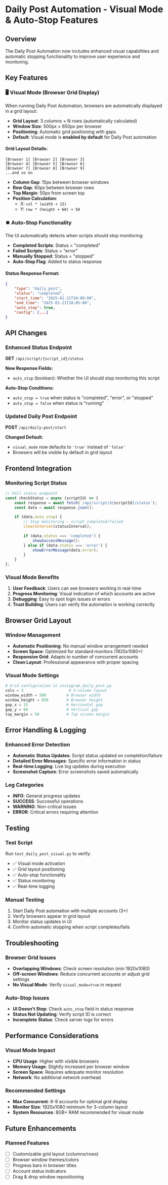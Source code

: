 # Daily Post Automation - Visual Mode & Auto-Stop Features

## Overview
The Daily Post Automation now includes enhanced visual capabilities and automatic stopping functionality to improve user experience and monitoring.

## Key Features

### 🖥️ Visual Mode (Browser Grid Display)
When running Daily Post Automation, browsers are automatically displayed in a grid layout:

- **Grid Layout**: 3 columns × N rows (automatically calculated)
- **Window Size**: 500px × 650px per browser
- **Positioning**: Automatic grid positioning with gaps
- **Default**: Visual mode is **enabled by default** for Daily Post automation

#### Grid Layout Details:
```
[Browser 1] [Browser 2] [Browser 3]
[Browser 4] [Browser 5] [Browser 6]
[Browser 7] [Browser 8] [Browser 9]
...and so on
```

- **Column Gap**: 15px between browser windows
- **Row Gap**: 60px between browser rows  
- **Top Margin**: 50px from screen top
- **Position Calculation**: 
  - X: `col * (width + 15)`
  - Y: `row * (height + 60) + 50`

### ⏹️ Auto-Stop Functionality
The UI automatically detects when scripts should stop monitoring:

- **Completed Scripts**: Status = "completed"
- **Failed Scripts**: Status = "error" 
- **Manually Stopped**: Status = "stopped"
- **Auto-Stop Flag**: Added to status response

#### Status Response Format:
```json
{
    "type": "daily_post",
    "status": "completed",
    "start_time": "2025-01-21T10:00:00",
    "end_time": "2025-01-21T10:05:00",
    "auto_stop": true,
    "config": {...}
}
```

## API Changes

### Enhanced Status Endpoint
**GET** `/api/script/{script_id}/status`

**New Response Fields:**
- `auto_stop` (boolean): Whether the UI should stop monitoring this script

**Auto-Stop Conditions:**
- `auto_stop = true` when status is "completed", "error", or "stopped"
- `auto_stop = false` when status is "running"

### Updated Daily Post Endpoint  
**POST** `/api/daily-post/start`

**Changed Default:**
- `visual_mode` now defaults to `'true'` instead of `'false'`
- Browsers will be visible by default in grid layout

## Frontend Integration

### Monitoring Script Status
```javascript
// Poll status endpoint
const checkStatus = async (scriptId) => {
    const response = await fetch(`/api/script/${scriptId}/status`);
    const data = await response.json();
    
    if (data.auto_stop) {
        // Stop monitoring - script completed/failed
        clearInterval(statusInterval);
        
        if (data.status === 'completed') {
            showSuccessMessage();
        } else if (data.status === 'error') {
            showErrorMessage(data.error);
        }
    }
};
```

### Visual Mode Benefits
1. **User Feedback**: Users can see browsers working in real-time
2. **Progress Monitoring**: Visual indication of which accounts are active
3. **Debugging**: Easy to spot login issues or errors
4. **Trust Building**: Users can verify the automation is working correctly

## Browser Grid Layout

### Window Management
- **Automatic Positioning**: No manual window arrangement needed
- **Screen Space**: Optimized for standard monitors (1920x1080+)
- **Responsive Grid**: Adapts to number of concurrent accounts
- **Clean Layout**: Professional appearance with proper spacing

### Visual Mode Settings
```python
# Grid configuration in instagram_daily_post.py
cols = 3                    # 3-column layout
window_width = 500         # Browser width
window_height = 650        # Browser height
gap_x = 15                 # Horizontal gap
gap_y = 60                 # Vertical gap
top_margin = 50            # Top screen margin
```

## Error Handling & Logging

### Enhanced Error Detection
- **Automatic Status Updates**: Script status updated on completion/failure
- **Detailed Error Messages**: Specific error information in status
- **Real-time Logging**: Live log updates during execution
- **Screenshot Capture**: Error screenshots saved automatically

### Log Categories
- **INFO**: General progress updates
- **SUCCESS**: Successful operations
- **WARNING**: Non-critical issues
- **ERROR**: Critical errors requiring attention

## Testing

### Test Script
Run `test_daily_post_visual.py` to verify:
- ✅ Visual mode activation
- ✅ Grid layout positioning  
- ✅ Auto-stop functionality
- ✅ Status monitoring
- ✅ Real-time logging

### Manual Testing
1. Start Daily Post automation with multiple accounts (3+)
2. Verify browsers appear in grid layout
3. Monitor status updates in UI
4. Confirm automatic stopping when script completes/fails

## Troubleshooting

### Browser Grid Issues
- **Overlapping Windows**: Check screen resolution (min 1920x1080)
- **Off-screen Windows**: Reduce concurrent accounts or adjust grid settings
- **No Visual Mode**: Verify `visual_mode=true` in request

### Auto-Stop Issues  
- **UI Doesn't Stop**: Check `auto_stop` field in status response
- **Status Not Updating**: Verify script ID is correct
- **Incomplete Status**: Check server logs for errors

## Performance Considerations

### Visual Mode Impact
- **CPU Usage**: Higher with visible browsers
- **Memory Usage**: Slightly increased per browser window
- **Screen Space**: Requires adequate monitor resolution
- **Network**: No additional network overhead

### Recommended Settings
- **Max Concurrent**: 6-9 accounts for optimal grid display
- **Monitor Size**: 1920x1080 minimum for 3-column layout
- **System Resources**: 8GB+ RAM recommended for visual mode

## Future Enhancements

### Planned Features
- [ ] Customizable grid layout (columns/rows)
- [ ] Browser window themes/colors
- [ ] Progress bars in browser titles
- [ ] Account status indicators
- [ ] Drag & drop window repositioning
